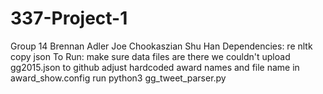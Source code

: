 # 337-Project-1
Group 14
Brennan Adler Joe Chookaszian Shu Han
Dependencies:
re
nltk
copy
json
To Run:
make sure data files are there we couldn't upload gg2015.json to github
adjust hardcoded award names and file name in award_show.config
run python3 gg_tweet_parser.py
